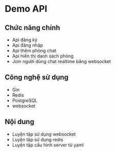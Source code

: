 # Demo API

## Chức năng chính
- Api đăng ký
- Api đăng nhập
- Api thêm phòng chat
- Api hiển thị danh sách phòng
- Join người dùng chat realtime bằng websocket

## Công nghệ sử dụng
- Gin
- Redis
- PostgreSQL
- websocket
  
## Nội dung
- Luyện tập sử dụng websocket
- Luyện tập sử dụng redis
- Luyện tập cấu hình server từ yaml
  